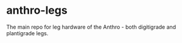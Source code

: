 # anthro-legs
The main repo for leg hardware of the Anthro - both digitigrade and plantigrade legs.
